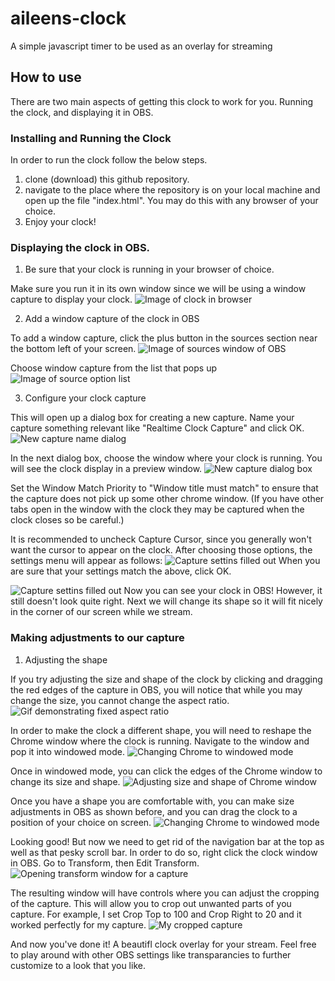 # aileens-clock
 A simple javascript timer to be used as an overlay for streaming

## How to use

There are two main aspects of getting this clock to work for you. Running the clock, and displaying it in OBS.

### Installing and Running the Clock
In order to run the clock follow the below steps.

1. clone (download) this github repository.
2. navigate to the place where the repository is on your local machine and open up the file "index.html". You may do this with any browser of your choice.
3. Enjoy your clock!


### Displaying the clock in OBS.

1. Be sure that your clock is running in your browser of choice. 

Make sure you run it in its own window since we will be using a window capture to display your clock. 
![Image of clock in browser](image/instructions/obs_1.JPG)

2. Add a window capture of the clock in OBS

To add a window capture, click the plus button in the sources section near the bottom left of your screen.
![Image of sources window of OBS](image/instruction/obs_2.JPG)

Choose window capture from the list that pops up
![Image of source option list](image/instructions/obs_3.JPG)

3. Configure your clock capture

This will open up a dialog box for creating a new capture. Name your capture something relevant like "Realtime Clock Capture" and click OK.
![New capture name dialog](image/instructions/obs_4.JPG)

In the next dialog box, choose the window where your clock is running. You will see the clock display in a preview window. 
![New capture dialog box](image/instructions/obs_5.JPG)

Set the Window Match Priority to "Window title must match" to ensure that the capture does not pick up some other chrome window. (If you have other tabs open in the window with the clock they may be captured when the clock closes so be careful.)

It is recommended to uncheck Capture Cursor, since you generally won't want the cursor to appear on the clock. After choosing those options, the settings menu will appear as follows:
![Capture settins filled out](image/instructions/obs_6.JPG)
When you are sure that your settings match the above, click OK.

![Capture settins filled out](image/instructions/obs_7.JPG)
Now you can see your clock in OBS! However, it still doesn't look quite right. Next we will change its shape so it will fit nicely in the corner of our screen while we stream.

### Making adjustments to our capture

1. Adjusting the shape

If you try adjusting the size and shape of the clock by clicking and dragging the red edges of the capture in OBS, you will notice that while you may change the size, you cannot change the aspect ratio.
![Gif demonstrating fixed aspect ratio](https://media1.giphy.com/media/BRFE7dKp7oRRTbEfg0/giphy.gif)

In order to make the clock a different shape, you will need to reshape the Chrome window where the clock is running. Navigate to the window and pop it into windowed mode.
![Changing Chrome to windowed mode](image/instructions/obs_8.JPG)

Once in windowed mode, you can click the edges of the Chrome window to change its size and shape.
![Adjusting size and shape of Chrome window](https://media2.giphy.com/media/hlOqI51OSwbkC5ZhmB/giphy.gif)

Once you have a shape you are comfortable with, you can make size adjustments in OBS as shown before, and you can drag the clock to a position of your choice on screen. 
![Changing Chrome to windowed mode](image/instructions/obs_9.JPG)

Looking good! But now we need to get rid of the navigation bar at the top as well as that pesky scroll bar. In order to do so, right click the clock window in OBS. Go to Transform, then Edit Transform.
![Opening transform window for a capture](image/instructions/obs_10.JPG)

The resulting window will have controls where you can adjust the cropping of the capture. This will allow you to crop out unwanted parts of you capture. For example, I set Crop Top to 100 and Crop Right to 20 and it worked perfectly for my capture. 
![My cropped capture](image/instructions/obs_11.JPG)

And now you've done it! A beautifl clock overlay for your stream. Feel free to play around with other OBS settings like transparancies to further customize to a look that you like. 